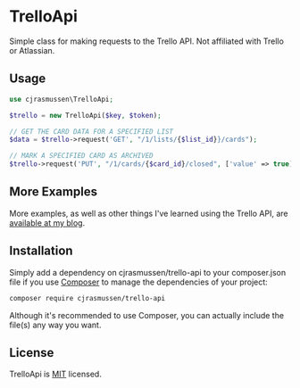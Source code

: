 # TrelloApi

Simple class for making requests to the Trello API.  Not affiliated with Trello or Atlassian.


## Usage

```php
use cjrasmussen\TrelloApi;

$trello = new TrelloApi($key, $token);

// GET THE CARD DATA FOR A SPECIFIED LIST
$data = $trello->request('GET', "/1/lists/{$list_id}}/cards");

// MARK A SPECIFIED CARD AS ARCHIVED
$trello->request('PUT', "/1/cards/{$card_id}/closed", ['value' => true]);
```

## More Examples

More examples, as well as other things I've learned using the Trello API, are [available at my blog](https://blog.cjr.dev/tag/trello-automation/).

## Installation

Simply add a dependency on cjrasmussen/trello-api to your composer.json file if you use [Composer](https://getcomposer.org/) to manage the dependencies of your project:

```sh
composer require cjrasmussen/trello-api
```

Although it's recommended to use Composer, you can actually include the file(s) any way you want.


## License

TrelloApi is [MIT](http://opensource.org/licenses/MIT) licensed.